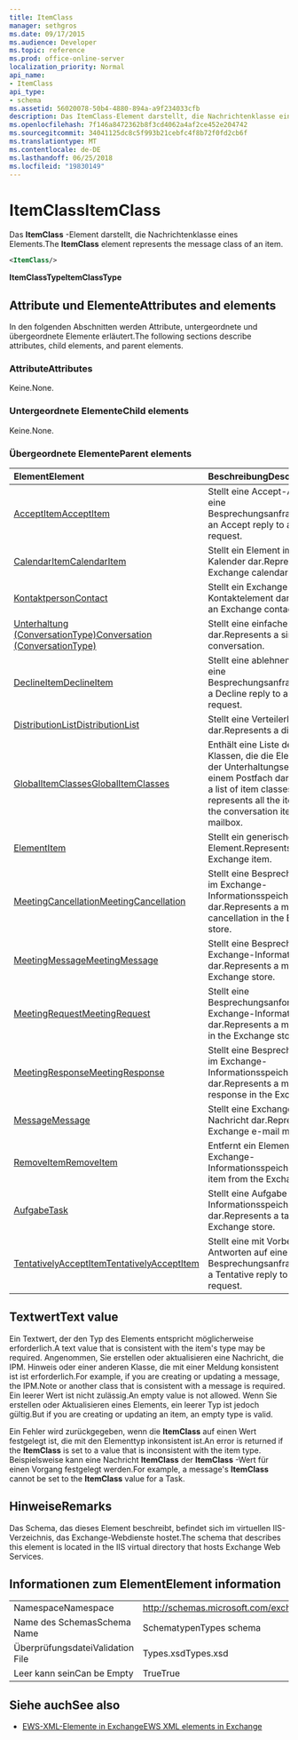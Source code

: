 ```yaml
---
title: ItemClass
manager: sethgros
ms.date: 09/17/2015
ms.audience: Developer
ms.topic: reference
ms.prod: office-online-server
localization_priority: Normal
api_name:
- ItemClass
api_type:
- schema
ms.assetid: 56020078-50b4-4880-894a-a9f234033cfb
description: Das ItemClass-Element darstellt, die Nachrichtenklasse eines Elements.
ms.openlocfilehash: 7f146a8472362b8f3cd4062a4af2ce452e204742
ms.sourcegitcommit: 34041125dc8c5f993b21cebfc4f8b72f0fd2cb6f
ms.translationtype: MT
ms.contentlocale: de-DE
ms.lasthandoff: 06/25/2018
ms.locfileid: "19830149"
---
```

# <a name="itemclass"></a><span data-ttu-id="7b6c3-103">ItemClass</span><span class="sxs-lookup"><span data-stu-id="7b6c3-103">ItemClass</span></span>

<span data-ttu-id="7b6c3-104">Das **ItemClass** -Element darstellt, die Nachrichtenklasse eines Elements.</span><span class="sxs-lookup"><span data-stu-id="7b6c3-104">The **ItemClass** element represents the message class of an item.</span></span> 
  
```XML
<ItemClass/>
```

 <span data-ttu-id="7b6c3-105">**ItemClassType**</span><span class="sxs-lookup"><span data-stu-id="7b6c3-105">**ItemClassType**</span></span>
## <a name="attributes-and-elements"></a><span data-ttu-id="7b6c3-106">Attribute und Elemente</span><span class="sxs-lookup"><span data-stu-id="7b6c3-106">Attributes and elements</span></span>

<span data-ttu-id="7b6c3-107">In den folgenden Abschnitten werden Attribute, untergeordnete und übergeordnete Elemente erläutert.</span><span class="sxs-lookup"><span data-stu-id="7b6c3-107">The following sections describe attributes, child elements, and parent elements.</span></span>
  
### <a name="attributes"></a><span data-ttu-id="7b6c3-108">Attribute</span><span class="sxs-lookup"><span data-stu-id="7b6c3-108">Attributes</span></span>

<span data-ttu-id="7b6c3-109">Keine.</span><span class="sxs-lookup"><span data-stu-id="7b6c3-109">None.</span></span>
  
### <a name="child-elements"></a><span data-ttu-id="7b6c3-110">Untergeordnete Elemente</span><span class="sxs-lookup"><span data-stu-id="7b6c3-110">Child elements</span></span>

<span data-ttu-id="7b6c3-111">Keine.</span><span class="sxs-lookup"><span data-stu-id="7b6c3-111">None.</span></span>
  
### <a name="parent-elements"></a><span data-ttu-id="7b6c3-112">Übergeordnete Elemente</span><span class="sxs-lookup"><span data-stu-id="7b6c3-112">Parent elements</span></span>

|<span data-ttu-id="7b6c3-113">**Element**</span><span class="sxs-lookup"><span data-stu-id="7b6c3-113">**Element**</span></span>|<span data-ttu-id="7b6c3-114">**Beschreibung**</span><span class="sxs-lookup"><span data-stu-id="7b6c3-114">**Description**</span></span>|
|:-----|:-----|
|[<span data-ttu-id="7b6c3-115">AcceptItem</span><span class="sxs-lookup"><span data-stu-id="7b6c3-115">AcceptItem</span></span>](acceptitem.md) <br/> |<span data-ttu-id="7b6c3-116">Stellt eine Accept-Antwort auf eine Besprechungsanfrage.</span><span class="sxs-lookup"><span data-stu-id="7b6c3-116">Represents an Accept reply to a meeting request.</span></span>  <br/> |
|[<span data-ttu-id="7b6c3-117">CalendarItem</span><span class="sxs-lookup"><span data-stu-id="7b6c3-117">CalendarItem</span></span>](calendaritem.md) <br/> |<span data-ttu-id="7b6c3-118">Stellt ein Element im Exchange-Kalender dar.</span><span class="sxs-lookup"><span data-stu-id="7b6c3-118">Represents an Exchange calendar item.</span></span>  <br/> |
|[<span data-ttu-id="7b6c3-119">Kontaktperson</span><span class="sxs-lookup"><span data-stu-id="7b6c3-119">Contact</span></span>](contact.md) <br/> |<span data-ttu-id="7b6c3-120">Stellt ein Exchange-Kontaktelement dar.</span><span class="sxs-lookup"><span data-stu-id="7b6c3-120">Represents an Exchange contact item.</span></span>  <br/> |
|[<span data-ttu-id="7b6c3-121">Unterhaltung (ConversationType)</span><span class="sxs-lookup"><span data-stu-id="7b6c3-121">Conversation (ConversationType)</span></span>](conversation-conversationtype.md) <br/> |<span data-ttu-id="7b6c3-122">Stellt eine einfache Unterhaltung dar.</span><span class="sxs-lookup"><span data-stu-id="7b6c3-122">Represents a single conversation.</span></span>  <br/> |
|[<span data-ttu-id="7b6c3-123">DeclineItem</span><span class="sxs-lookup"><span data-stu-id="7b6c3-123">DeclineItem</span></span>](declineitem.md) <br/> |<span data-ttu-id="7b6c3-124">Stellt eine ablehnen Antwort auf eine Besprechungsanfrage.</span><span class="sxs-lookup"><span data-stu-id="7b6c3-124">Represents a Decline reply to a meeting request.</span></span>  <br/> |
|[<span data-ttu-id="7b6c3-125">DistributionList</span><span class="sxs-lookup"><span data-stu-id="7b6c3-125">DistributionList</span></span>](distributionlist.md) <br/> |<span data-ttu-id="7b6c3-126">Stellt eine Verteilerliste dar.</span><span class="sxs-lookup"><span data-stu-id="7b6c3-126">Represents a distribution list.</span></span>  <br/> |
|[<span data-ttu-id="7b6c3-127">GlobalItemClasses</span><span class="sxs-lookup"><span data-stu-id="7b6c3-127">GlobalItemClasses</span></span>](globalitemclasses.md) <br/> |<span data-ttu-id="7b6c3-128">Enthält eine Liste der Element-Klassen, die die Element-Klassen der Unterhaltungselemente in einem Postfach darstellt.</span><span class="sxs-lookup"><span data-stu-id="7b6c3-128">Contains a list of item classes that represents all the item classes of the conversation items in a mailbox.</span></span>  <br/> |
|[<span data-ttu-id="7b6c3-129">Element</span><span class="sxs-lookup"><span data-stu-id="7b6c3-129">Item</span></span>](item.md) <br/> |<span data-ttu-id="7b6c3-130">Stellt ein generisches Exchange-Element.</span><span class="sxs-lookup"><span data-stu-id="7b6c3-130">Represents a generic Exchange item.</span></span>  <br/> |
|[<span data-ttu-id="7b6c3-131">MeetingCancellation</span><span class="sxs-lookup"><span data-stu-id="7b6c3-131">MeetingCancellation</span></span>](meetingcancellation.md) <br/> |<span data-ttu-id="7b6c3-132">Stellt eine Besprechungsabsage im Exchange-Informationsspeicher dar.</span><span class="sxs-lookup"><span data-stu-id="7b6c3-132">Represents a meeting cancellation in the Exchange store.</span></span>  <br/> |
|[<span data-ttu-id="7b6c3-133">MeetingMessage</span><span class="sxs-lookup"><span data-stu-id="7b6c3-133">MeetingMessage</span></span>](meetingmessage.md) <br/> |<span data-ttu-id="7b6c3-134">Stellt eine Besprechung im Exchange-Informationsspeicher dar.</span><span class="sxs-lookup"><span data-stu-id="7b6c3-134">Represents a meeting in the Exchange store.</span></span>  <br/> |
|[<span data-ttu-id="7b6c3-135">MeetingRequest</span><span class="sxs-lookup"><span data-stu-id="7b6c3-135">MeetingRequest</span></span>](meetingrequest.md) <br/> |<span data-ttu-id="7b6c3-136">Stellt eine Besprechungsanforderung im Exchange-Informationsspeicher dar.</span><span class="sxs-lookup"><span data-stu-id="7b6c3-136">Represents a meeting request in the Exchange store.</span></span>  <br/> |
|[<span data-ttu-id="7b6c3-137">MeetingResponse</span><span class="sxs-lookup"><span data-stu-id="7b6c3-137">MeetingResponse</span></span>](meetingresponse.md) <br/> |<span data-ttu-id="7b6c3-138">Stellt eine Besprechungsantwort im Exchange-Informationsspeicher dar.</span><span class="sxs-lookup"><span data-stu-id="7b6c3-138">Represents a meeting response in the Exchange store.</span></span>  <br/> |
|[<span data-ttu-id="7b6c3-139">Message</span><span class="sxs-lookup"><span data-stu-id="7b6c3-139">Message</span></span>](message-ex15websvcsotherref.md) <br/> |<span data-ttu-id="7b6c3-140">Stellt eine Exchange-E-Mail-Nachricht dar.</span><span class="sxs-lookup"><span data-stu-id="7b6c3-140">Represents an Exchange e-mail message.</span></span>  <br/> |
|[<span data-ttu-id="7b6c3-141">RemoveItem</span><span class="sxs-lookup"><span data-stu-id="7b6c3-141">RemoveItem</span></span>](removeitem.md) <br/> |<span data-ttu-id="7b6c3-142">Entfernt ein Element aus dem Exchange-Informationsspeicher.</span><span class="sxs-lookup"><span data-stu-id="7b6c3-142">Removes an item from the Exchange store.</span></span>  <br/> |
|[<span data-ttu-id="7b6c3-143">Aufgabe</span><span class="sxs-lookup"><span data-stu-id="7b6c3-143">Task</span></span>](task.md) <br/> |<span data-ttu-id="7b6c3-144">Stellt eine Aufgabe im Exchange-Informationsspeicher dar.</span><span class="sxs-lookup"><span data-stu-id="7b6c3-144">Represents a task in the Exchange store.</span></span>  <br/> |
|[<span data-ttu-id="7b6c3-145">TentativelyAcceptItem</span><span class="sxs-lookup"><span data-stu-id="7b6c3-145">TentativelyAcceptItem</span></span>](tentativelyacceptitem.md) <br/> |<span data-ttu-id="7b6c3-146">Stellt eine mit Vorbehalt Antworten auf eine Besprechungsanfrage.</span><span class="sxs-lookup"><span data-stu-id="7b6c3-146">Represents a Tentative reply to a meeting request.</span></span>  <br/> |
   
## <a name="text-value"></a><span data-ttu-id="7b6c3-147">Textwert</span><span class="sxs-lookup"><span data-stu-id="7b6c3-147">Text value</span></span>

<span data-ttu-id="7b6c3-148">Ein Textwert, der den Typ des Elements entspricht möglicherweise erforderlich.</span><span class="sxs-lookup"><span data-stu-id="7b6c3-148">A text value that is consistent with the item's type may be required.</span></span> <span data-ttu-id="7b6c3-149">Angenommen, Sie erstellen oder aktualisieren eine Nachricht, die IPM. Hinweis oder einer anderen Klasse, die mit einer Meldung konsistent ist ist erforderlich.</span><span class="sxs-lookup"><span data-stu-id="7b6c3-149">For example, if you are creating or updating a message, the IPM.Note or another class that is consistent with a message is required.</span></span> <span data-ttu-id="7b6c3-150">Ein leerer Wert ist nicht zulässig.</span><span class="sxs-lookup"><span data-stu-id="7b6c3-150">An empty value is not allowed.</span></span> <span data-ttu-id="7b6c3-151">Wenn Sie erstellen oder Aktualisieren eines Elements, ein leerer Typ ist jedoch gültig.</span><span class="sxs-lookup"><span data-stu-id="7b6c3-151">But if you are creating or updating an item, an empty type is valid.</span></span>
  
<span data-ttu-id="7b6c3-152">Ein Fehler wird zurückgegeben, wenn die **ItemClass** auf einen Wert festgelegt ist, die mit den Elementtyp inkonsistent ist.</span><span class="sxs-lookup"><span data-stu-id="7b6c3-152">An error is returned if the **ItemClass** is set to a value that is inconsistent with the item type.</span></span> <span data-ttu-id="7b6c3-153">Beispielsweise kann eine Nachricht **ItemClass** der **ItemClass** -Wert für einen Vorgang festgelegt werden.</span><span class="sxs-lookup"><span data-stu-id="7b6c3-153">For example, a message's **ItemClass** cannot be set to the **ItemClass** value for a Task.</span></span> 
  
## <a name="remarks"></a><span data-ttu-id="7b6c3-154">Hinweise</span><span class="sxs-lookup"><span data-stu-id="7b6c3-154">Remarks</span></span>

<span data-ttu-id="7b6c3-155">Das Schema, das dieses Element beschreibt, befindet sich im virtuellen IIS-Verzeichnis, das Exchange-Webdienste hostet.</span><span class="sxs-lookup"><span data-stu-id="7b6c3-155">The schema that describes this element is located in the IIS virtual directory that hosts Exchange Web Services.</span></span>
  
## <a name="element-information"></a><span data-ttu-id="7b6c3-156">Informationen zum Element</span><span class="sxs-lookup"><span data-stu-id="7b6c3-156">Element information</span></span>

|||
|:-----|:-----|
|<span data-ttu-id="7b6c3-157">Namespace</span><span class="sxs-lookup"><span data-stu-id="7b6c3-157">Namespace</span></span>  <br/> |http://schemas.microsoft.com/exchange/services/2006/types  <br/> |
|<span data-ttu-id="7b6c3-158">Name des Schemas</span><span class="sxs-lookup"><span data-stu-id="7b6c3-158">Schema Name</span></span>  <br/> |<span data-ttu-id="7b6c3-159">Schematypen</span><span class="sxs-lookup"><span data-stu-id="7b6c3-159">Types schema</span></span>  <br/> |
|<span data-ttu-id="7b6c3-160">Überprüfungsdatei</span><span class="sxs-lookup"><span data-stu-id="7b6c3-160">Validation File</span></span>  <br/> |<span data-ttu-id="7b6c3-161">Types.xsd</span><span class="sxs-lookup"><span data-stu-id="7b6c3-161">Types.xsd</span></span>  <br/> |
|<span data-ttu-id="7b6c3-162">Leer kann sein</span><span class="sxs-lookup"><span data-stu-id="7b6c3-162">Can be Empty</span></span>  <br/> |<span data-ttu-id="7b6c3-163">True</span><span class="sxs-lookup"><span data-stu-id="7b6c3-163">True</span></span>  <br/> |
   
## <a name="see-also"></a><span data-ttu-id="7b6c3-164">Siehe auch</span><span class="sxs-lookup"><span data-stu-id="7b6c3-164">See also</span></span>



- [<span data-ttu-id="7b6c3-165">EWS-XML-Elemente in Exchange</span><span class="sxs-lookup"><span data-stu-id="7b6c3-165">EWS XML elements in Exchange</span></span>](ews-xml-elements-in-exchange.md)

